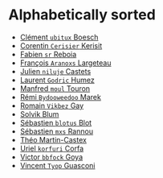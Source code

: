 Alphabetically sorted
=====================

- [Clément `ubitux` Boesch](https://github.com/ubitux)
- [Corentin `Cerisier` Kerisit](https://github.com/cerisier)
- [Fabien `sr` Reboia](https://github.com/srounet)
- [François `Aranoxs` Largeteau](https://github.com/aranoxs)
- [Julien `niluje` Castets](https://github.com/brmzkw)
- [Laurent `Godric` Humez](https://github.com/godric7)
- [Manfred `moul` Touron](https://github.com/moul)
- [Rémi `Bydooweedoo` Marek](https://github.com/https://github.com/bydooweedoo)
- [Romain `Vikbez` Gay](https://github.com/vikbez)
- [Solvik Blum](https://github.com/solvik)
- [Sébastien `blotus` Blot](https://github.com/blotus)
- [Sébastien `mxs` Rannou](https://github.com/aimxhaisse)
- [Théo Martin-Castex](https://github.com/khanon)
- [Uriel `korfuri` Corfa](https://github.com/korfuri)
- [Victor `bbfock` Goya](https://github.com/phorque)
- [Vincent `Tyop` Guasconi](https://github.com/tyop)
